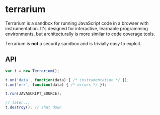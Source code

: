 # terrarium

Terrarium is a sandbox for running JavaScript code in a browser with
instrumentation. It's designed for interactive, learnable programming
environments, but architecturally is more similar to code coverage tools.

Terrarium is **not** a security sandbox and is trivially easy to exploit.

## API

```js
var t = new Terrarium();

t.on('data', function(data) { /* instrumentation */ });
t.on('err', function(data) { /* errors */ });

t.run(JAVASCRIPT_SOURCE);

// later...
t.destroy(); // shut down
```
